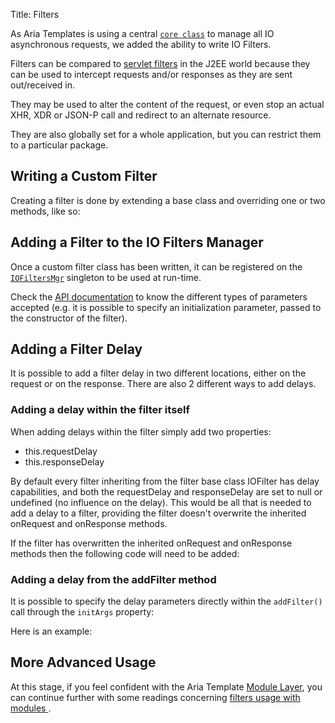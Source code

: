 Title: Filters


As Aria Templates is using a central [`core class`](http://ariatemplates.com/api/#aria.core.IO)  to manage all IO asynchronous requests, we added the ability to write IO Filters.

Filters can be compared to [servlet filters](http://java.sun.com/products/servlet/Filters.html) in the J2EE world because they can be used to intercept requests and/or responses as they are sent out/received in.

They may be used to alter the content of the request, or even stop an actual XHR, XDR or JSON-P call and redirect to an alternate resource.

They are also globally set for a whole application, but you can restrict them to a particular package.

## Writing a Custom Filter

Creating a filter is done by extending a base class and overriding one or two methods, like so:


<script src='http://snippets.ariatemplates.com/snippets/github.com/ariatemplates/documentation-code/%VERSION%/snippets/core/filters/IoFilter.js?lang=javascript&outdent=true'></script>

## Adding a Filter to the IO Filters Manager

Once a custom filter class has been written, it can be registered on the [`IOFiltersMgr`](http://ariatemplates.com/api/#aria.core.IOFiltersMgr) singleton to be used at run-time.

<script src='http://snippets.ariatemplates.com/snippets/github.com/ariatemplates/documentation-code/%VERSION%/snippets/core/filters/MyFilterHelper.js?tag=attachFilter&lang=javascript&outdent=true'></script>


<script src='http://snippets.ariatemplates.com/snippets/github.com/ariatemplates/documentation-code/%VERSION%/snippets/core/filters/MyFilterHelper.js?tag=detachFilter&lang=javascript&outdent=true'></script>

Check the [API documentation](http://ariatemplates.com/api/#aria.core.IOFiltersMgr:addFilter:method) to know the different types of parameters accepted (e.g. it is possible to specify an initialization parameter, passed to the constructor of the filter).

## Adding a Filter Delay

It is possible to add a filter delay in two different locations, either on the request or on the response.
There are also 2 different ways to add delays.

### Adding a delay within the filter itself

When adding delays within the filter simply add two properties:

* this.requestDelay
* this.responseDelay

By default every filter inheriting from the filter base class IOFilter has delay capabilities, and both the requestDelay and responseDelay are set to null or undefined (no influence on the delay).  This would be all that is needed to add a delay to a filter, providing the filter doesn't overwrite the inherited onRequest and onResponse methods.

If the filter has overwritten the inherited onRequest and onResponse methods then the following code will need to be added:



<script src='http://snippets.ariatemplates.com/snippets/github.com/ariatemplates/documentation-code/%VERSION%/snippets/core/filters/IoDelayFilter.js?tag=delayFilterConstructor&lang=javascript&outdent=true'></script>


<script src='http://snippets.ariatemplates.com/snippets/github.com/ariatemplates/documentation-code/%VERSION%/snippets/core/filters/IoDelayFilter.js?tag=delayFilter&lang=javascript&outdent=true'></script>

### Adding a delay from the addFilter method

It is possible to specify the delay parameters directly within the `addFilter()` call through the `initArgs` property:


Here is an example:


<script src='http://snippets.ariatemplates.com/snippets/github.com/ariatemplates/documentation-code/%VERSION%/snippets/core/filters/MyFilterHelper.js?tag=delayFilter&lang=javascript&outdent=true'></script>

## More Advanced Usage

At this stage, if you feel confident with the Aria Template [Module Layer](modules_layer_the_application_generator), you can continue further with some readings concerning [filters usage with modules ](modules_filters).